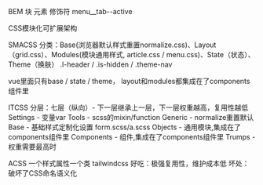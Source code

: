BEM
块 元素 修饰符
menu__tab--active

CSS模块化可扩展架构

SMACSS
分类：Base(浏览器默认样式重置normalize.css)、Layout（grid.css）、Modules(模块通用样式, article.css / menu.css)、State（状态）、Theme（换肤）
.l-header / .is-hidden / .theme-nav

vue里面只有base / state / theme，
layout和modules都集成在了components组件里

ITCSS
分层：七层（纵向）- 下一层继承上一层，下一层权重越高，复用性越低
Settings - 变量var
Tools - scss的mixin/function
Generic - normalize重置默认
Base - 基础样式定制化设置 form.scss/a.scss
Objects - 通用模块,集成在了components组件里
Components - 组件,集成在了components组件里
Trumps - 权重需要最高时

ACSS
一个样式属性一个类
tailwindcss
好吃：极强复用性，维护成本低
坏处：破坏了CSS命名语义化